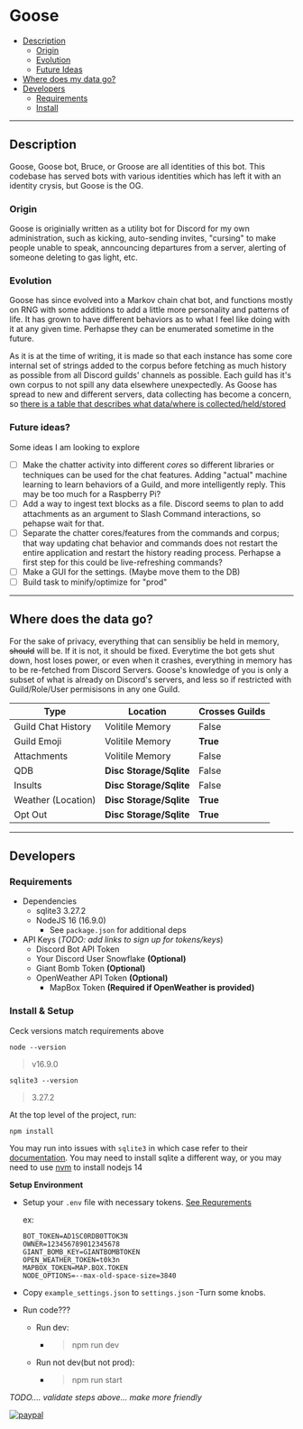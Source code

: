 # Goose
- [Description](#description)
    - [Origin](#origin)
    - [Evolution](#evolution)
    - [Future Ideas](#future-ideas)
- [Where does my data go?](#where-does-the-data-go)
- [Developers](#developers)
    - [Requirements](#requirements)
    - [Install](#install--setup)
---
## Description
Goose, Goose bot, Bruce, or Groose are all identities of this bot. This codebase has served bots with various identities which has left it with an identity crysis, but Goose is the OG.

### **Origin**
Goose is originially written as a utility bot for Discord for my own administration, such as kicking, auto-sending invites, "cursing" to make people unable to speak, anncouncing departures from a server, alerting of someone deleting to gas light, etc.

### **Evolution**
Goose has since evolved into a Markov chain chat bot, and functions mostly on RNG with some additions to add a little more personality and patterns of life. It has grown to have different behaviors as to what I feel like doing with it at any given time. Perhapse they can be enumerated sometime in the future.

As it is at the time of writing, it is made so that each instance has some core internal set of strings added to the corpus before fetching as much history as possible from all Discord guilds' channels as possible. Each guild has it's own corpus to not spill any data elsewhere unexpectedly. As Goose has spread to new and different servers, data collecting has become a concern, so [there is a table that describes what data/where is collected/held/stored](#data-table)

### **Future ideas?**
Some ideas I am looking to explore
- [ ] Make the chatter activity into different *cores* so different libraries or techniques can be used for the chat features. Adding "actual" machine learning to learn behaviors of a Guild, and more intelligently reply. This may be too much for a Raspberry Pi?
- [ ] Add a way to ingest text blocks as a file. Discord seems to plan to add attachments as an argument to Slash Command interactions, so pehapse wait for that.
- [ ] Separate the chatter cores/features from the commands and corpus; that way updating chat behavior and commands does not restart the entire application and restart the history reading process. Perhapse a first step for this could be live-refreshing commands?
- [ ] Make a GUI for the settings. (Maybe move them to the DB)
- [ ] Build task to minify/optimize for "prod"
---
## Where does the data go?
For the sake of privacy, everything that can sensibliy be held in memory, ~~should~~ will be. If it is not, it should be fixed. Everytime the bot gets shut down, host loses power, or even when it crashes, everything in memory has to be re-fetched from Discord Servers. Goose's knowledge of you is only a subset of what is already on Discord's servers, and less so if restricted with Guild/Role/User permisisons in any one Guild.

| Type | Location | Crosses Guilds |
|------|----------|----------------|
| Guild Chat History | Volitile Memory | False |
| Guild Emoji | Volitile Memory | **True** |
| Attachments | Volitile Memory | False |
| QDB | **Disc Storage/Sqlite** | False |
| Insults | **Disc Storage/Sqlite** | False |
| Weather (Location) | **Disc Storage/Sqlite** | **True** |
| Opt Out | **Disc Storage/Sqlite** | **True** |
---
## Developers
### Requirements
- Dependencies
    - sqlite3 3.27.2
    - NodeJS 16 (16.9.0)
        - See `package.json` for additional deps
- API Keys (*TODO: add links to sign up for tokens/keys*)
    - Discord Bot API Token
    - Your Discord User Snowflake **(Optional)**
    - Giant Bomb Token **(Optional)**
    - OpenWeather API Token **(Optional)**
        - MapBox Token **(Required if OpenWeather is provided)**
### Install & Setup
Ceck versions match requirements above
```
node --version
```
> v16.9.0
```
sqlite3 --version
```
> 3.27.2


At the top level of the project, run:
```
npm install
```
You may run into issues with `sqlite3` in which case refer to their [documentation](#https://www.npmjs.com/package/sqlite3). You may need to install sqlite a different way, or you may need to use [nvm](https://github.com/nvm-sh/nvm#installing-and-updating) to install nodejs 14

**Setup Environment**

- Setup your `.env` file with necessary tokens. [See Requrements](#requirements)

    ex:
    ```
    BOT_TOKEN=AD1SC0RDB0TTOK3N
    OWNER=123456789012345678
    GIANT_BOMB_KEY=GIANTBOMBTOKEN
    OPEN_WEATHER_TOKEN=t0k3n
    MAPBOX_TOKEN=MAP.BOX.TOKEN
    NODE_OPTIONS=--max-old-space-size=3840
    ```
- Copy `example_settings.json` to `settings.json`
    -Turn some knobs.
- Run code???
    - Run dev:
        - >npm run dev
    - Run not dev(but not prod):
        - >npm run start

*TODO.... validate steps above... make more friendly*

[![paypal](https://www.paypalobjects.com/en_US/i/btn/btn_donate_LG.gif)](https://www.paypal.com/donate/?business=DEY2DJJ8WZ2SL&no_recurring=0&currency_code=USD&item_name=GOOSE+BOT)
